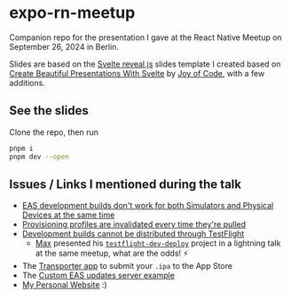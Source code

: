 # expo-rn-meetup

Companion repo for the presentation I gave at the React Native Meetup on September 26, 2024 in Berlin.

Slides are based on the [Svelte reveal.js](https://github.com/micheleb/svelte-revealjs-slides-template) slides template I created based on [Create Beautiful Presentations With Svelte](https://www.youtube.com/watch?v=67lqa5kTQkA) by [Joy of Code](https://www.youtube.com/@JoyofCodeDev), with a few additions.

## See the slides

Clone the repo, then run

```bash
pnpm i
pnpm dev --open
```

## Issues / Links I mentioned during the talk

- [EAS development builds don't work for both Simulators and Physical Devices at the same time](https://github.com/expo/expo/discussions/21121)
- [Provisioning profiles are invalidated every time they're pulled](https://github.com/expo/eas-cli/issues/1445)
- [Development builds cannot be distributed through TestFlight](https://expo.canny.io/feature-requests/p/dev-client-distribution-via-test-flight)
  - [Max](https://github.com/343max) presented his [`testflight-dev-deploy`](https://github.com/343max/testflight-dev-deploy) project in a lightning talk at the same meetup, what are the odds! ⚡
- The [Transporter app](https://apps.apple.com/us/app/transporter/id1450874784?mt=12) to submit your `.ipa` to the App Store
- The [Custom EAS updates server example](https://github.com/expo/custom-expo-updates-server)
- [My Personal Website](https://michelebonazza.com) :)
